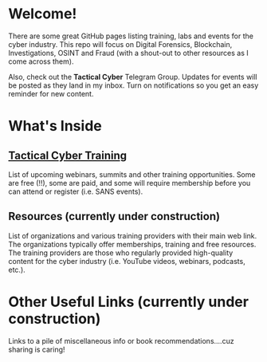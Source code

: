 # Welcome!

There are some great GitHub pages listing training, labs and events for the cyber industry.  This repo will focus on Digital Forensics, Blockchain, Investigations, OSINT and Fraud (with a shout-out to other resources as I come across them).

Also, check out the **Tactical Cyber** Telegram Group.  Updates for events will be posted as they land in my inbox.  Turn on notifications so you get an easy reminder for new content.

# What's Inside

## [Tactical Cyber Training](https://github.com/cyber4n6pi/cyber4n6pi.github.io/blob/main/Training)
List of upcoming webinars, summits and other training opportunities.  Some are free (!!), some are paid, and some will require membership before you can attend or register (i.e. SANS events).

## Resources (currently under construction)
List of organizations and various training providers with their main web link.  The organizations typically offer memberships, training and free resources.  The training providers are those who regularly provided high-quality content for the cyber industry (i.e. YouTube videos, webinars, podcasts, etc.).

# Other Useful Links (currently under construction)
Links to a pile of miscellaneous info or book recommendations....cuz sharing is caring!
